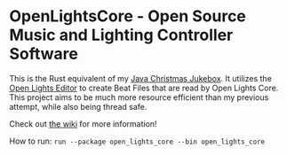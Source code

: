# OpenLightsCore - Open Source Music and Lighting Controller Software

This is the Rust equivalent of my [Java Christmas Jukebox](https://github.com/QPCrummer/Christmas-Jukebox).
It utilizes the [Open Lights Editor](https://github.com/QPCrummer/BeatMaker) to create Beat Files that are read by Open Lights Core.
This project aims to be much more resource efficient than my previous attempt, while also being thread safe.

Check out [the wiki](https://github.com/QPCrummer/OpenLightsCore/wiki) for more information!

How to run:
`run --package open_lights_core --bin open_lights_core`

